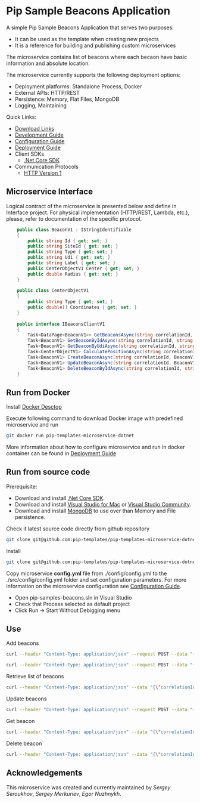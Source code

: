 ﻿# Pip Sample Beacons Application

A simple Pip Sample Beacons Application that serves two purposes:
- It can be used as the template when creating new projects
- It is a reference for building and publishing custom microservices

The microservice contains list of beacons where each becaon have basic information and absolute location.

The microservice currently supports the following deployment options:
* Deployment platforms: Standalone Process, Docker
* External APIs: HTTP/REST
* Persistence: Memory, Flat Files, MongoDB
* Logging, Maintaining

<a name="links"></a> Quick Links:
* [Download Links](doc/Downloads.md)
* [Development Guide](doc/Development.md)
* [Configuration Guide](doc/Configuration.md)
* [Deployment Guide](doc/Deployment.md)
* Client SDKs
  - [.Net Core SDK](https://github.com/pip-services-infrastructure/pip-clients-settings-dotnet)
* Communication Protocols
  - [HTTP Version 1](doc/HttpProtocolV1.md)  
  
 ## Microservice Interface

Logical contract of the microservice is presented below and define in Interface project. For physical implementation (HTTP/REST, Lambda, etc.),
please, refer to documentation of the specific protocol.

```c#
    public class BeaconV1 : IStringIdentifiable
    {
        public string Id { get; set; }
        public string SiteId { get; set; }
        public string Type { get; set; }
        public string Udi { get; set; }
        public string Label { get; set; }
        public CenterObjectV1 Center { get; set; }
        public double Radius { get; set; }
    }
    
    public class CenterObjectV1
    {
        public string Type { get; set; }
        public double[] Coordinates { get; set; }
    }
    
    public interface IBeaconsClientV1
    {
        Task<DataPage<BeaconV1>> GetBeaconsAsync(string correlationId, FilterParams filter, PagingParams paging);
        Task<BeaconV1> GetBeaconByIdAsync(string correlationId, string id);
        Task<BeaconV1> GetBeaconByUdiAsync(string correlationId, string udi);
        Task<CenterObjectV1> CalculatePositionAsync(string correlationId, string siteId, string[] udis);
        Task<BeaconV1> CreateBeaconAsync(string correlationId, BeaconV1 beacon);
        Task<BeaconV1> UpdateBeaconAsync(string correlationId, BeaconV1 beacon);
        Task<BeaconV1> DeleteBeaconByIdAsync(string correlationId, string id);
    }
```

## Run from Docker

Install [Docker Desctop](https://www.docker.com/)

Execute following command to download Docker image with predefined microservice and run
```bash
git docker run pip-templates-microservice-dotnet
```
More information about how to configure microservice and run in docker container can be found in [Deployment Guide](doc/Deployment.md)

## Run from source code

Prerequisite:
* Download and install [.Net Core SDK](https://dotnet.microsoft.com/download).
* Download and install [Visual Studio for Mac](https://visualstudio.microsoft.com/vs/mac/) or [Visual Studio Community](https://visualstudio.microsoft.com/vs/community/).
* Download and install [MongoDB](https://www.mongodb.com/) to use over than Memory and File persistence.

Check it latest source code directly from github repository
```bash
git clone git@github.com:pip-templates/pip-templates-microservice-dotnet.git
```

Install
```bash
git clone git@github.com:pip-templates/pip-templates-microservice-dotnet.git
```

Copy microservice **config.yml** file from ./config/config.yml to the ./src/config/config.yml folder and set configuration parameters.
For more information on the microservice configuration see [Configuration Guide](Configuration.md).

* Open pip-samples-beacons.sln in Visual Studio
* Check that Process selected as default project
* Click Run -> Start Without Debigging menu

## Use

Add beacons
```bash
curl --header "Content-Type: application/json" --request POST --data "{\"correlationId\":\"d42fd72c-02d2-4944-8631-4d94bc5fd75f\",\"beacon\":{\"id\":\"1\", \"site_id\":\"Site1\", \"type\":\"tracker\",\"udi\":\"12345\", \"label\":\"basic tracker\", \"radius\":4.0, \"center\": {\"type\": \"absolute\", \"coordinates\": [123.0,456.0,789.0]}}}" http://localhost:8080/v1/beacons/create_beacon

curl --header "Content-Type: application/json" --request POST --data "{\"correlationId\":\"d42fd72c-02d2-4944-8631-4d94bc5fd75f\",\"beacon\":{\"id\":\"2\", \"site_id\":\"Site2\", \"type\":\"tracker\",\"udi\":\"12345\", \"label\":\"basic tracker\", \"radius\":4.0, \"center\": {\"type\": \"absolute\", \"coordinates\": [123.0,456.0,789.0]}}}" http://localhost:8080/v1/beacons/create_beacon
```

Retrieve list of beacons
```bash
curl --header "Content-Type: application/json" --data "{\"correlationId\":\"d42fd72c-02d2-4944-8631-4d94bc5fd75f\",\"filter\":null,\"paging\":null}" --request POST localhost:8080/v1/beacons/get_beacons
```
Update beacons
```bash
curl --header "Content-Type: application/json" --request POST --data "{\"correlationId\":\"d42fd72c-02d2-4944-8631-4d94bc5fd75f\",\"beacon\":{\"id\":\"2\", \"site_id\":\"New Site2\", \"type\":\"tracker\",\"udi\":\"12345\", \"label\":\"basic tracker\", \"radius\":4.0, \"center\": {\"type\": \"absolute\", \"coordinates\": [123.0,456.0,789.0]}}}" http://localhost:8080/v1/beacons/update_beacon
```
Get beacon
```bash
curl --header "Content-Type: application/json" --data "{\"correlationId\":\"d42fd72c-02d2-4944-8631-4d94bc5fd75f\",\"beacon_id\":\"2\"}" --request POST localhost:8080/v1/beacons/get_beacon_by_id
```

Delete beacon
```bash
curl --header "Content-Type: application/json" --data "{\"correlationId\":\"d42fd72c-02d2-4944-8631-4d94bc5fd75f\",\"beacon_id\":\"2\"}" --request POST localhost:8080/v1/beacons/delete_beacon_by_id
```

## Acknowledgements

This microservice was created and currently maintained by *Sergey Seroukhov*, *Sergey Merkuriev*, *Egor Nuzhnykh*.
